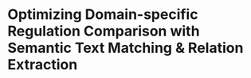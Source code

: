 # Optimizing Domain-specific Regulation Comparison with Semantic Text Matching & Relation Extraction 

